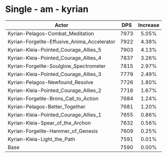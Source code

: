 # Single - am - kyrian
| Actor | DPS | Increase |
|---|:---:|:---:|
|Kyrian-Pelagos-Combat_Meditation|7973|5.05%|
|Kyrian-Forgelite-Effusive_Anima_Accelerator|7922|4.38%|
|Kyrian-Kleia-Pointed_Courage_Allies_5|7903|4.13%|
|Kyrian-Kleia-Pointed_Courage_Allies_4|7837|3.26%|
|Kyrian-Forgelite-Soulglow_Spectrometer|7815|2.97%|
|Kyrian-Kleia-Pointed_Courage_Allies_3|7779|2.49%|
|Kyrian-Pelagos-Newfound_Resolve|7726|1.80%|
|Kyrian-Kleia-Pointed_Courage_Allies_2|7716|1.67%|
|Kyrian-Forgelite-Brons_Call_to_Action|7684|1.24%|
|Kyrian-Pelagos-Better_Together|7681|1.20%|
|Kyrian-Kleia-Pointed_Courage_Allies_1|7655|0.86%|
|Kyrian-Kleia-Spear_of_the_Archon|7632|0.56%|
|Kyrian-Forgelite-Hammer_of_Genesis|7609|0.25%|
|Kyrian-Kleia-Light_the_Path|7591|0.01%|
|Base|7590|0.00%|
